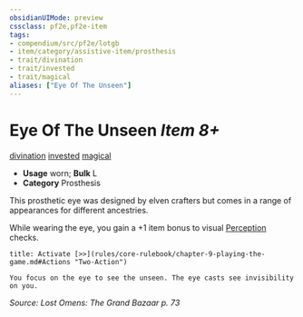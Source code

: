 ```yaml
---
obsidianUIMode: preview
cssclass: pf2e,pf2e-item
tags:
- compendium/src/pf2e/lotgb
- item/category/assistive-item/prosthesis
- trait/divination
- trait/invested
- trait/magical
aliases: ["Eye Of The Unseen"]
---
```

# Eye Of The Unseen *Item 8+*  
[divination](rules/traits/divination.md)  [invested](rules/traits/invested.md)  [magical](rules/traits/magical.md)  

- **Usage** worn; **Bulk** L
- **Category** Prosthesis

This prosthetic eye was designed by elven crafters but comes in a range of appearances for different ancestries.

While wearing the eye, you gain a +1 item bonus to visual [Perception](compendium/skills.md#Perception) checks.

```ad-embed-ability
title: Activate [>>](rules/core-rulebook/chapter-9-playing-the-game.md#Actions "Two-Action")

You focus on the eye to see the unseen. The eye casts see invisibility on you.
```

*Source: Lost Omens: The Grand Bazaar p. 73*